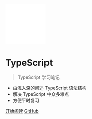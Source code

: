 <!-- _coverpage.md -->

![logo](logo/logo.png)

# TypeScript <small></small>

> TypeScript 学习笔记

- 由浅入深的阐述 TypeScript 语法结构
- 解决 TypeScript 中众多难点
- 方便平时复习

[开始阅读](#快速开始)
[GitHub](https://github.com/worldtrigger/TypescriptStudyNotes)

<!-- [Get Started](https://www.baidu.com) -->

